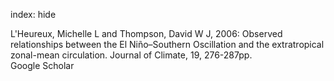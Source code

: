 index: hide

<div class="Citation">

  <div class="Citation-body">
    <div class="Citation-text">L'Heureux, Michelle L and Thompson, David W J, 2006: Observed relationships between the El Niño–Southern Oscillation and the extratropical zonal-mean circulation. <span class="Article-journal">Journal of Climate, </span><span class="Article-volume">19, </span>276-287pp.</div>
    <div class="Citation-links">
      <div class="CitationLink" data-href="https://scholar.google.com/scholar?q=Observed+relationships+between+the+El+Ni%C3%B1o%E2%80%93Southern+Oscillation+and+the+extratropical+zonal-mean+circulation">
        <div class="CitationLink-icon CitationLink-Scholar"></div>
        <div class="CitationLink-text">Google Scholar</div>
      </div>
    </div>
  </div>
</div>


<div class="Citation-copy">

</div>